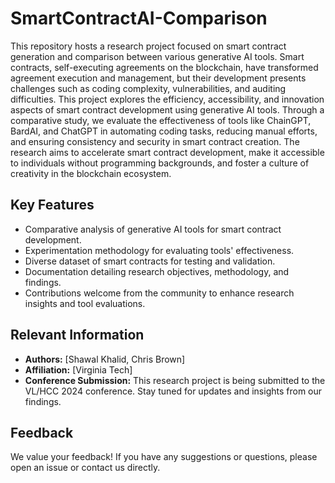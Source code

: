 
# SmartContractAI-Comparison

This repository hosts a research project focused on smart contract generation and comparison between various generative AI tools. Smart contracts, self-executing agreements on the blockchain, have transformed agreement execution and management, but their development presents challenges such as coding complexity, vulnerabilities, and auditing difficulties. This project explores the efficiency, accessibility, and innovation aspects of smart contract development using generative AI tools. Through a comparative study, we evaluate the effectiveness of tools like ChainGPT, BardAI, and ChatGPT in automating coding tasks, reducing manual efforts, and ensuring consistency and security in smart contract creation. The research aims to accelerate smart contract development, make it accessible to individuals without programming backgrounds, and foster a culture of creativity in the blockchain ecosystem.

## Key Features

- Comparative analysis of generative AI tools for smart contract development.
- Experimentation methodology for evaluating tools' effectiveness.
- Diverse dataset of smart contracts for testing and validation.
- Documentation detailing research objectives, methodology, and findings.
- Contributions welcome from the community to enhance research insights and tool evaluations.

## Relevant Information

- **Authors:** [Shawal Khalid, Chris Brown]
- **Affiliation:** [Virginia Tech]
- **Conference Submission:** This research project is being submitted to the VL/HCC 2024 conference. Stay tuned for updates and insights from our findings.


## Feedback

We value your feedback! If you have any suggestions or questions, please open an issue or contact us directly.
